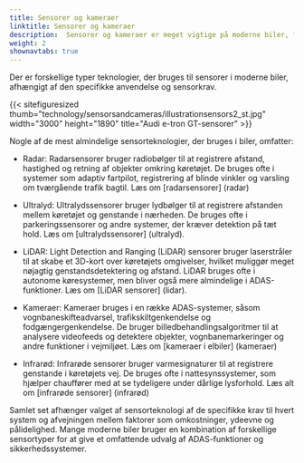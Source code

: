 ```yaml
---
title: Sensorer og kameraer
linktitle: Sensorer og kameraer
description:  Sensorer og kameraer er meget vigtige på moderne biler, fordi de spiller en nøglerolle i mange af de avancerede førerassistentsystemer. EVKX.net giver dig detaljer om de forskellige typer, der bruges i elbiler.
weight: 2
shownavtabs: true
---
```

<!-- markdownlint-disable MD033 -->
Der er forskellige typer teknologier, der bruges til sensorer i moderne biler, afhængigt af den specifikke anvendelse og sensorkrav.

{{< sitefiguresized thumb="technology/sensorsandcameras/illustrationsensors2_st.jpg" width="3000" height="1890" title="Audi e-tron GT-sensorer" >}}

Nogle af de mest almindelige sensorteknologier, der bruges i biler, omfatter:

- Radar: Radarsensorer bruger radiobølger til at registrere afstand, hastighed og retning af objekter omkring køretøjet. De bruges ofte i systemer som adaptiv fartpilot, registrering af blinde vinkler og varsling om tværgående trafik bagtil. Læs om [radarsensorer] (radar)

- Ultralyd: Ultralydssensorer bruger lydbølger til at registrere afstanden mellem køretøjet og genstande i nærheden. De bruges ofte i parkeringssensorer og andre systemer, der kræver detektion på tæt hold. Læs om [ultralydssensorer] (ultralyd).

- LiDAR: Light Detection and Ranging (LiDAR) sensorer bruger laserstråler til at skabe et 3D-kort over køretøjets omgivelser, hvilket muliggør meget nøjagtig genstandsdetektering og afstand. LiDAR bruges ofte i autonome køresystemer, men bliver også mere almindelige i ADAS-funktioner. Læs om [LiDAR sensorer] (lidar).

- Kameraer: Kameraer bruges i en række ADAS-systemer, såsom vognbaneskifteadvarsel, trafikskiltgenkendelse og fodgængergenkendelse. De bruger billedbehandlingsalgoritmer til at analysere videofeeds og detektere objekter, vognbanemarkeringer og andre funktioner i vejmiljøet. Læs om [kameraer i elbiler] (kameraer)

- Infrarød: Infrarøde sensorer bruger varmesignaturer til at registrere genstande i køretøjets vej. De bruges ofte i nattesynssystemer, som hjælper chauffører med at se tydeligere under dårlige lysforhold. Læs alt om [infrarøde sensorer] (infrarød)

Samlet set afhænger valget af sensorteknologi af de specifikke krav til hvert system og afvejningen mellem faktorer som omkostninger, ydeevne og pålidelighed. Mange moderne biler bruger en kombination af forskellige sensortyper for at give et omfattende udvalg af ADAS-funktioner og sikkerhedssystemer.